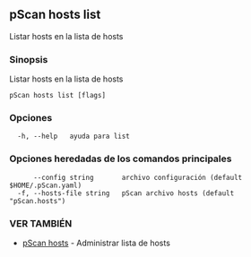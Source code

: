 ## pScan hosts list

Listar hosts en la lista de hosts

### Sinopsis

Listar hosts en la lista de hosts

```
pScan hosts list [flags]
```

### Opciones

```
  -h, --help   ayuda para list
```

### Opciones heredadas de los comandos principales

```
      --config string       archivo configuración (default $HOME/.pScan.yaml)
  -f, --hosts-file string   pScan archivo hosts (default "pScan.hosts")
```

### VER TAMBIÉN

* [pScan hosts](pScan_hosts.md)	 - Administrar lista de hosts
